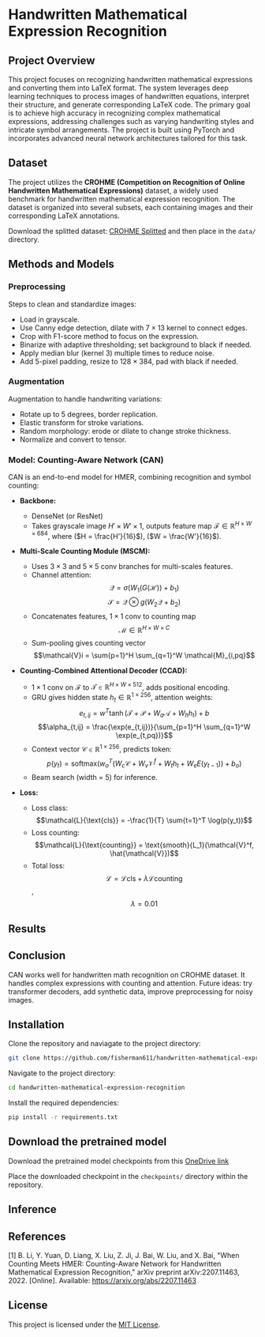 # **Handwritten Mathematical Expression Recognition**

## **Project Overview**
This project focuses on recognizing handwritten mathematical expressions and converting them into LaTeX format. The system leverages deep learning techniques to process images of handwritten equations, interpret their structure, and generate corresponding LaTeX code. The primary goal is to achieve high accuracy in recognizing complex mathematical expressions, addressing challenges such as varying handwriting styles and intricate symbol arrangements. The project is built using PyTorch and incorporates advanced neural network architectures tailored for this task.

## **Dataset**

The project utilizes the **CROHME (Competition on Recognition of Online Handwritten Mathematical Expressions)** dataset, a widely used benchmark for handwritten mathematical expression recognition. The dataset is organized into several subsets, each containing images and their corresponding LaTeX annotations.

Download the splitted dataset: [CROHME Splitted](https://husteduvn-my.sharepoint.com/:f:/g/personal/thanh_lh225458_sis_hust_edu_vn/EviH0ckuHR9KiXftU5ETkPQBHvEL77YTscIHvfN7LBSrSg?e=CHwNxv) and then place in the `data/` directory.

## **Methods and Models**

### **Preprocessing** 
Steps to clean and standardize images: 
* Load in grayscale.
* Use Canny edge detection, dilate with $7 \times 13$ kernel to connect edges.
* Crop with F1-score method to focus on the expression.
* Binarize with adaptive thresholding; set background to black if needed.
* Apply median blur (kernel 3) multiple times to reduce noise.
* Add 5-pixel padding, resize to $128 \times 384$, pad with black if needed.

### **Augmentation**
Augmentation to handle handwriting variations: 
* Rotate up to 5 degrees, border replication. 
* Elastic transform for stroke variations.
* Random morphology: erode or dilate to change stroke thickness.
* Normalize and convert to tensor.

### **Model: Counting-Aware Network (CAN)**

CAN is an end-to-end model for HMER, combining recognition and symbol counting: 
* **Backbone:** 

    * DenseNet (or ResNet)
    * Takes grayscale image $H' \times W' \times 1$, outputs feature map $\mathcal{F} \in \mathbb{R}^{H \times W \times 684}$, where ($H = \frac{H'}{16}$), ($W = \frac{W'}{16}$).

* **Multi-Scale Counting Module (MSCM):** 

    * Uses $3 \times 3$ and $5 \times 5$ conv branches for multi-scales features.
    * Channel attention: $$\mathcal{Q} = \sigma(W_1(G(\mathcal{H})) + b_1)$$ $$\mathcal{S} = \mathcal{Q} \otimes g(W_2 \mathcal{Q} + b_2)$$
    * Concatenates features, $1 \times 1$ conv to counting map $$\mathcal{M} \in \mathbb{R}^{H \times W \times C}$$
    * Sum-pooling gives counting vector $$\mathcal{V}i = \sum{p=1}^H \sum_{q=1}^W \mathcal{M}_{i,pq}$$

* **Counting-Combined Attentional Decoder (CCAD):**

    * $1 \times 1$ conv on $\mathcal{F}$ to $\mathcal{T} \in \mathbb{R}^{H \times W \times 512}$, adds positional encoding.
    * GRU gives hidden state $h_t \in \mathbb{R}^{1 \times 256}$, attention weights: $$e_{t,ij} = w^T \tanh(\mathcal{T} + \mathcal{P} + W_a \mathcal{A} + W_h h_t) + b$$ $$\alpha_{t,ij} = \frac{\exp(e_{t,ij})}{\sum_{p=1}^H \sum_{q=1}^W \exp(e_{t,pq})}$$
    * Context vector $\mathcal{C} \in \mathbb{R}^{1 \times 256}$, predicts token: $$p(y_t) = \text{softmax}(w_o^T (W_c \mathcal{C} + W_v \mathcal{V}^f + W_t h_t + W_e E(y_{t-1})) + b_o)$$
    * Beam search (width = 5) for inference.

* **Loss:** 
    
    * Loss class: $$\mathcal{L}{\text{cls}} = -\frac{1}{T} \sum{t=1}^T \log(p(y_t))$$
    * Loss counting: $$\mathcal{L}{\text{counting}} = \text{smooth}{L_1}(\mathcal{V}^f, \hat{\mathcal{V}})$$
    * Total loss:  $$\mathcal{L} = \mathcal{L}{\text{cls}} + \lambda \mathcal{L}{\text{counting}}$$, $$\lambda = 0.01$$

## **Results**
## **Conclusion**
CAN works well for handwritten math recognition on CROHME dataset. It handles complex expressions with counting and attention. Future ideas: try transformer decoders, add synthetic data, improve preprocessing for noisy images.

## **Installation**
Clone the repository and naviagate to the project directory: 
```bash
git clone https://github.com/fisherman611/handwritten-mathematical-expression-recognition.git
```

Navigate to the project directory:
```bash
cd handwritten-mathematical-expression-recognition
```

Install the required dependencies: 
```bash
pip install -r requirements.txt
```

## **Download the pretrained model**
Download the pretrained model checkpoints from this [OneDrive link](https://husteduvn-my.sharepoint.com/:f:/g/personal/thanh_lh225458_sis_hust_edu_vn/EvWQqIjJQtNKuQwwH1G8EMkBcRPM8s3msiI7-IBERbve1A?e=6SeGHB)

Place the downloaded checkpoint in the `checkpoints/` directory within the repository.

## **Inference**
## **References**
[1] B. Li, Y. Yuan, D. Liang, X. Liu, Z. Ji, J. Bai, W. Liu, and X. Bai, "When Counting Meets HMER: Counting-Aware Network for Handwritten Mathematical Expression Recognition," arXiv preprint arXiv:2207.11463, 2022. [Online]. Available: https://arxiv.org/abs/2207.11463
## **License**
This project is licensed under the [MIT License](LICENSE).
